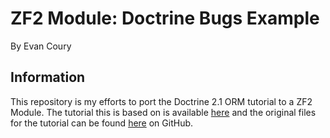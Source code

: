 ZF2 Module: Doctrine Bugs Example
=================================
By Evan Coury

Information
-----------
This repository is my efforts to port the Doctrine 2.1 ORM tutorial to a ZF2
Module. The tutorial this is based on is available 
[here](http://www.doctrine-project.org/docs/orm/2.1/en/tutorials/getting-started-xml-edition.html)
and the original files for the tutorial can be found [here](https://github.com/doctrine/doctrine2-orm-tutorial) on GitHub.
